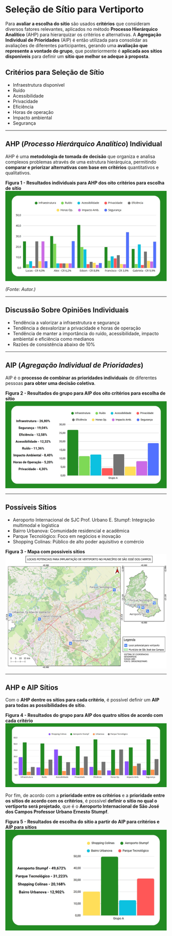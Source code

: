 # **Seleção de Sítio para Vertiporto** 

Para **avaliar a escolha do sítio** são usados **critérios** que consideram diversos fatores relevantes, aplicados no método **Processo Hierárquico Analítico** (AHP) para hierarquizar os critérios e alternativas. A **Agregação Individual de Prioridades** (AIP) é então utilizada para consolidar as avaliações de diferentes participantes, gerando uma **avaliação que represente a vontade do grupo**, que posteriormente é **aplicada aos sítios disponíveis** para definir um **sítio que melhor se adeque à proposta**.

## Critérios para Seleção de Sítio ##

- Infraestrutura disponível
- Ruído
- Acessibilidade
- Privacidade
- Eficiência
- Horas de operação
- Impacto ambiental
- Segurança

---

## AHP (*Processo Hierárquico Analítico*) Individual ##

AHP é uma **metodologia de tomada de decisão** que organiza e analisa complexos problemas através de uma estrutura hierárquica, permitindo **comparar e priorizar alternativas com base em critérios** quantitativos e qualitativos.

**Figura 1 - Resultados individuais para AHP dos oito critérios para escolha de sítio**  
![Figura 1 - Resultados individuais para AHP dos oito critérios para escolha de sítio](assets/ahp.jpg)  

*(Fonte: Autor.)* 

---

## Discussão Sobre Opiniões Individuais ##

- Tendência a valorizar a infraestrutura e segurança
- Tendência a desvalorizar a privacidade e horas de operação
- Tendência de manter a importância do ruído, acessibilidade, impacto ambiental e eficiência como medianos
- Razões de consistência abaixo de 10%

---

## AIP (*Agregação Individual de Prioridades*) ##

AIP é o **processo de combinar as prioridades individuais** de diferentes pessoas **para obter uma decisão coletiva**.

**Figura 2 - Resultados do grupo para AIP dos oito critérios para escolha de sítio**  
![Figura 2 - Resultados do grupo para AIP dos oito critérios para escolha de sítio](assets/aip.jpg)

---

## Possíveis Sítios ##

- Aeroporto Internacional de SJC Prof. Urbano E. Stumpf: Integração multimodal e logística
- Bairro Urbanova: Comunidade residencial e acadêmica
- Parque Tecnológico: Foco em negócios e inovação
- Shopping Colinas: Público de alto poder aquisitivo e comércio

**Figura 3 - Mapa com possíveis sítios**  
![Figura 3 - Mapa com possíveis sítios](assets/sitios.jpg) 

---

## AHP e AIP Sítios ##

Com o **AHP dentre os sítios para cada critério**, é possível definir um **AIP para todas as possibilidades de sítio**.

**Figura 4 - Resultados do grupo para AIP dos quatro sítios de acordo com cada critério**  
![Figura 4 - Resultados do grupo para AIP dos quatro sítios de acordo com cada critério](assets/aip2.jpg)

Por fim, de acordo com a **prioridade entre os critérios** e a **prioridade entre os sítios de acordo com os critérios**, é possível **definir o sítio no qual o vertiporto será projetado**, que é o **Aeroporto Internacional de São José dos Campos Professor Urbano Ernesto Stumpf**.

**Figura 5 - Resultados de escolha do sítio a partir do AIP para critérios e AIP para sítios**  
![Figura 5 - Resultados de escolha do sítio a partir do AIP para critérios e AIP para sítios](assets/a2final.jpg)

